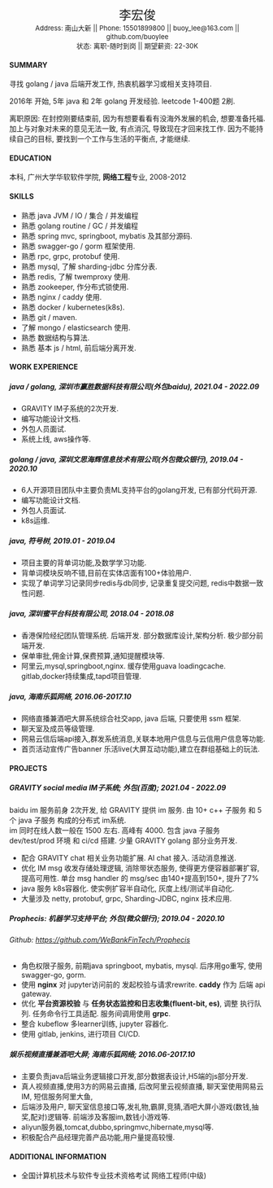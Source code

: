 <center><font size="5">李宏俊</font></center>

<center><font size="2">Address: 南山大新 || Phone: 15501899800 || buoy_lee@163.com || github.com/buoylee</font></center>

<center><font size="2">状态: 离职-随时到岗 || 期望薪资: 22-30K</font></center>

<center><font size="5"></font></center>

#### SUMMARY

寻找 golang / java 后端开发工作, 热衷机器学习或相关支持项目.

2016年 开始, 5年 java 和 2年 golang 开发经验. leetcode 1-400题 2刷. 

离职原因: 在封控刚要结束前, 因为有想要看看有没海外发展的机会, 想要准备托福. 加上与对象对未来的意见无法一致, 有点消沉, 导致现在才回来找工作. 因为不能持续自己的目标, 要找到一个工作与生活的平衡点, 才能继续.

#### EDUCATION

本科, 广州大学华软软件学院, **网络工程**专业, 2008-2012

#### SKILLS

- 熟悉 java JVM / IO / 集合 / 并发编程
- 熟悉 golang routine / GC / 并发编程
- 熟悉 spring mvc, springboot, mybatis 及其部分源码.
- 熟悉 swagger-go / gorm 框架使用.
- 熟悉 rpc, grpc, protobuf 使用.
- 熟悉 mysql, 了解 sharding-jdbc 分库分表.
- 熟悉 redis, 了解 twemproxy 使用.
- 熟悉 zookeeper, 作分布式锁使用.
- 熟悉 nginx / caddy 使用.
- 熟悉 docker / kubernetes(k8s).
- 熟悉 git / maven.
- 了解 mongo / elasticsearch 使用.
- 熟悉 数据结构与算法.
- 熟悉 基本 js / html, 前后端分离开发.

#### WORK EXPERIENCE

##### java / golang, 深圳市赢胜数据科技有限公司(外包baidu), 2021.04 - 2022.09

- GRAVITY IM子系统的2次开发.
- 编写功能设计文档.
- 外包人员面试.
- 系统上线, aws操作等.

##### golang / java, 深圳文思海辉信息技术有限公司(外包微众银行), 2019.04 - 2020.10

- 6人开源项目团队中主要负责ML支持平台的golang开发, 已有部分代码开源.
- 编写功能设计文档.
- 外包人员面试.
- k8s运维.

##### java, 符号树, 2019.01 - 2019.04

- 项目主要的背单词功能,及数学学习功能.
- 背单词模块反响不错,目前在实体店面有100+体验用户.
- 实现了单词学习记录同步redis与db同步, 记录重复提交问题, redis中数据一致性问题.

##### java, 深圳蜜平台科技有限公司, 2018.04 - 2018.08

- 香港保险经纪团队管理系统. 后端开发. 部分数据库设计,架构分析. 极少部分前端开发.
- 保单审批,佣金计算,保费预算,通知提醒模块等.
- 阿里云,mysql,springboot,nginx. 缓存使用guava loadingcache. gitlab,docker持续集成,tapd项目管理.

##### java, 海南乐狐网络, 2016.06-2017.10

- 网络直播兼酒吧大屏系统综合社交app, java 后端, 只要使用 ssm 框架.
- 聊天室及成员等级管理.
- 网易云信后端api接入,群发系统消息,关联本地用户信息与云信用户信息等功能.
- 首页活动宣传广告banner 乐活live(大屏互动功能),建立在群组基础上的玩法.

#### PROJECTS

##### GRAVITY social media IM子系统; 外包(百度); 2021.04 - 2022.09

baidu im 服务前身 2次开发, 给 GRAVITY 提供 im 服务. 由 10+ c++ 子服务 和 5个 java 子服务 构成的分布式 im系统.  
im 同时在线人数一般在 1500 左右. 高峰有 4000.
包含 java 子服务 dev/test/prod 环境 和 ci/cd 搭建. 少量 GRAVITY golang 部分业务开发.

- 配合 GRAVITY chat 相关业务功能扩展. AI chat 接入. 活动消息推送. 
- 优化 IM msg 收发存储处理逻辑, 消除带状态服务, 使得更方便容器部署扩容, 提高可用性. 单台 msg handler 的 msg/sec
  由140+提高到150+, 提升了7%
- java 服务 k8s容器化. 使实例扩容半自动化, 灰度上线/测试半自动化.
- 大量涉及 netty, protobuf, grpc, Sharding-JDBC, nginx 技术应用.

##### Prophecis: 机器学习支持平台; 外包(微众银行); 2019.04 - 2020.10

###### Github: https://github.com/WeBankFinTech/Prophecis

- 角色权限子服务, 前期java springboot, mybatis, mysql. 后序用go重写, 使用swagger-go, gorm.
- 使用 **nginx** 对 jupyter访问前的 发起校验与请求rewrite. **caddy** 作为 后端 api gateway.
- 优化 **平台资源校验** 与 **任务状态监控和日志收集(fluent-bit, es)**, 调整 执行队列. 任务命令行工具适配. 服务间调用使用
  **grpc**.
- 整合 kubeflow 多learner训练, jupyter 容器化.
- 使用 gitlab, jenkins, 进行项目 CI/CD.

##### 娱乐视频直播兼酒吧大屏; 海南乐狐网络; 2016.06-2017.10

- 主要负责java后端业务逻辑接口开发,部分数据表设计,H5端的js部分开发. 
- 真人视频直播,使用3方的网易云直播, 后改阿里云视频直播, 聊天室使用网易云IM, 短信服务阿里大鱼, 
- 后端涉及用户, 聊天室信息接口等,发礼物,霸屏,竞猜,酒吧大屏小游戏(数钱,抽奖,配对)逻辑等. 前端涉及客服im,数钱小游戏等. 
- aliyun服务器,tomcat,dubbo,springmvc,hibernate,mysql等. 
- 积极配合产品经理完善产品功能,用户量提高较慢.

#### ADDITIONAL INFORMATION

- 全国计算机技术与软件专业技术资格考试 网络工程师(中级)
